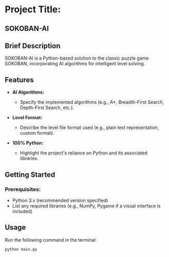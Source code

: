 # Project Title:

## SOKOBAN-AI

## Brief Description

SOKOBAN-AI is a Python-based solution to the classic puzzle game SOKOBAN, incorporating AI algorithms for intelligent level solving.

## Features

- **AI Algorithms:**
  - Specify the implemented algorithms (e.g., A*, Breadth-First Search, Depth-First Search, etc.).

- **Level Format:**
  - Describe the level file format used (e.g., plain text representation, custom format).

- **100% Python:**
  - Highlight the project's reliance on Python and its associated libraries.

## Getting Started

### Prerequisites:

- Python 3.x (recommended version specified)
- List any required libraries (e.g., NumPy, Pygame if a visual interface is included)

## Usage

Run the following command in the terminal:

 `python main.py` 
